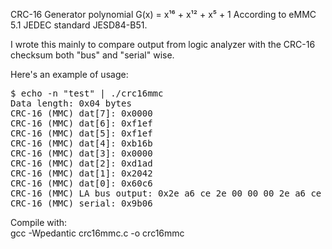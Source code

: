 CRC-16 Generator polynomial G(x) = x¹⁶ + x¹² + x⁵ + 1
According to eMMC 5.1 JEDEC standard JESD84-B51.

I wrote this mainly to compare output from logic analyzer with the CRC-16
checksum both "bus" and "serial" wise.

Here's an example of usage:

<pre>
$ echo -n "test" | ./crc16mmc
Data length: 0x04 bytes
CRC-16 (MMC) dat[7]: 0x0000
CRC-16 (MMC) dat[6]: 0xf1ef
CRC-16 (MMC) dat[5]: 0xf1ef
CRC-16 (MMC) dat[4]: 0xb16b
CRC-16 (MMC) dat[3]: 0x0000
CRC-16 (MMC) dat[2]: 0xd1ad
CRC-16 (MMC) dat[1]: 0x2042
CRC-16 (MMC) dat[0]: 0x60c6
CRC-16 (MMC) LA bus output: 0x2e a6 ce 2e 00 00 00 2e a6 ce 2e 00 2e a6 ce 2e 
CRC-16 (MMC) serial: 0x9b06
</pre>

Compile with:  
gcc -Wpedantic crc16mmc.c -o crc16mmc

